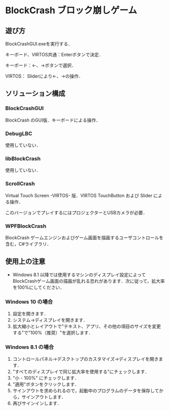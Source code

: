 # BlockCrash ブロック崩しゲーム

## 遊び方

BlockCrashGUI.exeを実行する．

キーボード、VIRTOS共通：Enterボタンで決定．

キーボード：←、→ボタンで選択．

VIRTOS： Sliderにより←、→の操作．

## ソリューション構成

### BlockCrashGUI

BlockCrash のGUI版．キーボードによる操作．

### DebugLBC

使用していない．

### libBlockCrash

使用していない．

### ScrollCrash

Virtual Touch Screen -VIRTOS- 版．VIRTOS TouchButton および Slider による操作．

このバージョンでプレイするにはプロジェクターとUSBカメラが必要．

### WPFBlockCrash

BlockCrash ゲームエンジンおよびゲーム画面を描画するユーザコントロールを含む，C#ライブラリ．

## 使用上の注意

* Windows 8.1 以降では使用するマシンのディスプレイ設定によってBlockCrashゲーム画面の描画が乱れる恐れがあります．次に従って，拡大率を100%にしてください．

### Windows 10 の場合

1. 設定を開きます．
2. システム→ディスプレイを開きます．
3. 拡大縮小とレイアウトで"テキスト、アプリ、その他の項目のサイズを変更する"で"100%（推奨）"を選択します．

### Windows 8.1 の場合

1. コントロールパネル→デスクトップのカスタマイズ→ディスプレイを開きます．
2. "すべてのディスプレイで同じ拡大率を使用する"にチェックします．
3. "小 - 100%" にチェックします．
4. "適用"ボタンをクリックします．
5. サインアウトを求められるので，起動中のプログラムのデータを保存してから，サインアウトします．
6. 再びサインインします．
